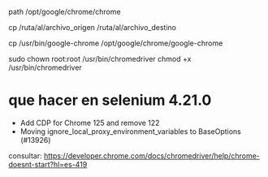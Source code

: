 path /opt/google/chrome/chrome

cp /ruta/al/archivo_origen /ruta/al/archivo_destino

cp /usr/bin/google-chrome /opt/google/chrome/google-chrome

sudo chown root:root /usr/bin/chromedriver
chmod +x /usr/bin/chromedriver

# que hacer en selenium 4.21.0
* Add CDP for Chrome 125 and remove 122
* Moving ignore_local_proxy_environment_variables to BaseOptions (#13926)



consultar:
https://developer.chrome.com/docs/chromedriver/help/chrome-doesnt-start?hl=es-419
